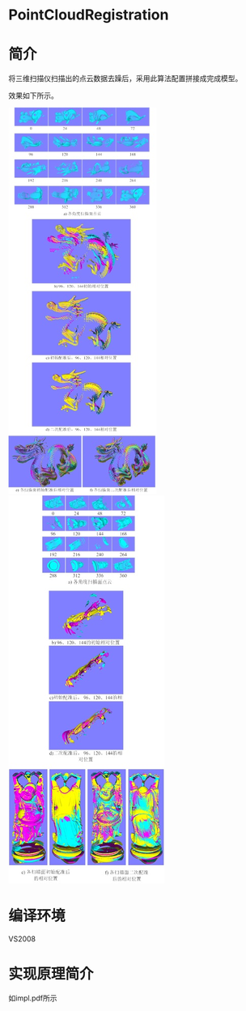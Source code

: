 # PointCloudRegistration

# 简介

将三维扫描仪扫描出的点云数据去躁后，采用此算法配置拼接成完成模型。

效果如下所示。

![pics/dragon.jpg](https://github.com/fufesou/PointCloudRegistration/blob/master/pics/dragon.jpg)
![pics/happy.jpg](https://github.com/fufesou/PointCloudRegistration/blob/master/pics/happy.jpg)


# 编译环境

VS2008

# 实现原理简介

如impl.pdf所示